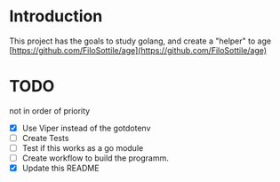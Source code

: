 # Introduction

This project has the goals to study golang, and create a "helper" to age [https://github.com/FiloSottile/age](https://github.com/FiloSottile/age)


# TODO

not in order of priority

- [x] Use Viper instead of the gotdotenv
- [ ] Create Tests
- [ ] Test if this works as a go module
- [ ] Create workflow to build the programm.
- [x] Update this README
